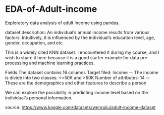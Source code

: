 # EDA-of-Adult-income
Exploratory data analysis of adult income using pandas.

dataset description:
An individual’s annual income results from various factors. Intuitively, it is influenced by the individual’s education level, age, gender, occupation, and etc.

This is a widely cited KNN dataset. I encountered it during my course, and I wish to share it here because it is a good starter example for data pre-processing and machine learning practices.

Fields
The dataset contains 16 columns
Target filed: Income
-- The income is divide into two classes: <=50K and >50K
Number of attributes: 14
-- These are the demographics and other features to describe a person

We can explore the possibility in predicting income level based on the individual’s personal information.

source: https://www.kaggle.com/datasets/wenruliu/adult-income-dataset
